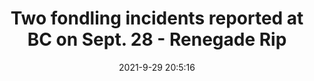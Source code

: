 ---
"title": "Two fondling incidents reported at BC on Sept. 28 - Renegade Rip"
"date": "2021-9-29 20:5:16"
"feed_name": "GOOGLENEWSCONSTRUCTION"
"feed_website": "https://news.google.com/search?q=construction%2Bincident&hl=en-US&gl=US&ceid=US:en"
"feed_rss": "https://news.google.com/rss/search?q=construction%2Bincident&hl=en-US&gl=US&ceid=US:en"
"link": "https://www.therip.com/news/2021/09/29/two-fondling-incidents-reported-at-bc-on-sept-28/"
"source": "{'href': 'https://www.therip.com', 'title': 'Renegade Rip'}"
"file": "_posts/2021-1-1-65b941bb245bd5d64aacd222921a1c04800bcb43.md"
"accident": "0"
"drilling": "0"
"dead": "0"
"injured": "0"
"arrested": "0"
"where": "unknown site"
"causes": "unknown"
"place": "unknown place"
---